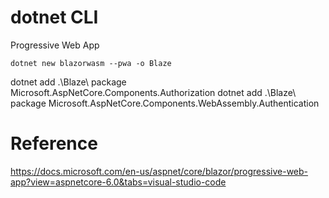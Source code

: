 # dotnet CLI

Progressive Web App

`dotnet new blazorwasm --pwa -o Blaze`

dotnet add .\Blaze\ package Microsoft.AspNetCore.Components.Authorization
dotnet add .\Blaze\ package Microsoft.AspNetCore.Components.WebAssembly.Authentication

# Reference

https://docs.microsoft.com/en-us/aspnet/core/blazor/progressive-web-app?view=aspnetcore-6.0&tabs=visual-studio-code